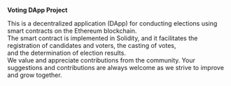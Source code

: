 **Voting DApp Project**
<br>


This is a decentralized application (DApp) for conducting elections using smart contracts on the Ethereum blockchain.
<br>
The smart contract is implemented in Solidity, and it facilitates the registration of candidates and voters, the casting of votes,
<br>
and the determination of election results.
<br>
We value and appreciate contributions from the community. Your suggestions and contributions are always welcome as we strive to improve and grow together.
